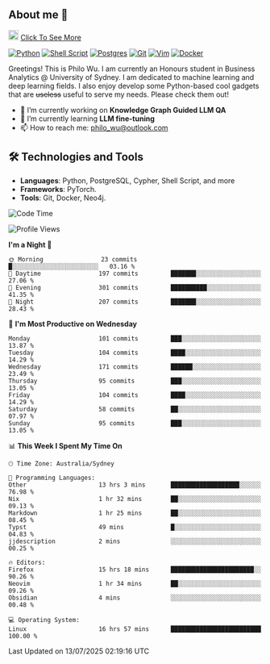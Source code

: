 ## About me 🤗

<a href="#"><img src="https://media.giphy.com/media/hvRJCLFzcasrR4ia7z/giphy.gif" width="20px" height="20px"></a> [Click To See More](https://codeboyphilo.github.io)

[![Python](https://img.shields.io/badge/python-3670A0?style=for-the-badge&logo=python&logoColor=ffdd54)](#)
[![Shell Script](https://img.shields.io/badge/shell_script-%23121011.svg?style=for-the-badge&logo=gnu-bash&logoColor=white)](#)
[![Postgres](https://img.shields.io/badge/postgres-%23316192.svg?style=for-the-badge&logo=postgresql&logoColor=white)](#)
[![Git](https://img.shields.io/badge/git-%23F05033.svg?style=for-the-badge&logo=git&logoColor=white)](#)
[![Vim](https://img.shields.io/badge/VIM-%2311AB00.svg?style=for-the-badge&logo=vim&logoColor=white)](#)
[![Docker](https://img.shields.io/badge/docker-%230db7ed.svg?style=for-the-badge&logo=docker&logoColor=white)](#)

Greetings! This is Philo Wu. I am currently an Honours student in Business Analytics \@ University of Sydney. I am dedicated to machine learning and deep learning fields. I also enjoy develop some Python-based cool gadgets that are ~~useless~~ useful to serve my needs. Please check them out!

- 🔭 I’m currently working on **Knowledge Graph Guided LLM QA**
- 🌱 I’m currently learning **LLM fine-tuning**
- 📫 How to reach me: philo_wu@outlook.com

## 🛠 Technologies and Tools
- **Languages**: Python, PostgreSQL, Cypher, Shell Script, and more
- **Frameworks**: PyTorch.
- **Tools**: Git, Docker, Neo4j.

<!--START_SECTION:waka-->
![Code Time](http://img.shields.io/badge/Code%20Time-869%20hrs%2050%20mins-blue)

![Profile Views](http://img.shields.io/badge/Profile%20Views-1-blue)

**I'm a Night 🦉** 

```text
🌞 Morning                23 commits          █░░░░░░░░░░░░░░░░░░░░░░░░   03.16 % 
🌆 Daytime                197 commits         ███████░░░░░░░░░░░░░░░░░░   27.06 % 
🌃 Evening                301 commits         ██████████░░░░░░░░░░░░░░░   41.35 % 
🌙 Night                  207 commits         ███████░░░░░░░░░░░░░░░░░░   28.43 % 
```
📅 **I'm Most Productive on Wednesday** 

```text
Monday                   101 commits         ███░░░░░░░░░░░░░░░░░░░░░░   13.87 % 
Tuesday                  104 commits         ████░░░░░░░░░░░░░░░░░░░░░   14.29 % 
Wednesday                171 commits         ██████░░░░░░░░░░░░░░░░░░░   23.49 % 
Thursday                 95 commits          ███░░░░░░░░░░░░░░░░░░░░░░   13.05 % 
Friday                   104 commits         ████░░░░░░░░░░░░░░░░░░░░░   14.29 % 
Saturday                 58 commits          ██░░░░░░░░░░░░░░░░░░░░░░░   07.97 % 
Sunday                   95 commits          ███░░░░░░░░░░░░░░░░░░░░░░   13.05 % 
```


📊 **This Week I Spent My Time On** 

```text
🕑︎ Time Zone: Australia/Sydney

💬 Programming Languages: 
Other                    13 hrs 3 mins       ███████████████████░░░░░░   76.98 % 
Nix                      1 hr 32 mins        ██░░░░░░░░░░░░░░░░░░░░░░░   09.13 % 
Markdown                 1 hr 25 mins        ██░░░░░░░░░░░░░░░░░░░░░░░   08.45 % 
Typst                    49 mins             █░░░░░░░░░░░░░░░░░░░░░░░░   04.83 % 
jjdescription            2 mins              ░░░░░░░░░░░░░░░░░░░░░░░░░   00.25 % 

🔥 Editors: 
Firefox                  15 hrs 18 mins      ███████████████████████░░   90.26 % 
Neovim                   1 hr 34 mins        ██░░░░░░░░░░░░░░░░░░░░░░░   09.26 % 
Obsidian                 4 mins              ░░░░░░░░░░░░░░░░░░░░░░░░░   00.48 % 

💻 Operating System: 
Linux                    16 hrs 57 mins      █████████████████████████   100.00 % 
```


 Last Updated on 13/07/2025 02:19:16 UTC
<!--END_SECTION:waka-->
